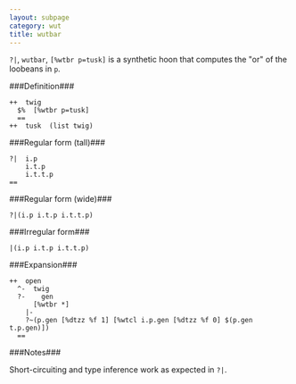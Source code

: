 ```yaml
---
layout: subpage
category: wut
title: wutbar
---
```


`?|`, `wutbar`, `[%wtbr p=tusk]` is a synthetic hoon that
computes the "or" of the loobeans in `p`.

###Definition###

    ++  twig  
      $%  [%wtbr p=tusk]
      ==
    ++  tusk  (list twig)

###Regular form (tall)###

    ?|  i.p
        i.t.p
        i.t.t.p
    ==

###Regular form (wide)###

    ?|(i.p i.t.p i.t.t.p)

###Irregular form###

    |(i.p i.t.p i.t.t.p)

###Expansion###

    ++  open
      ^-  twig
      ?-    gen
          [%wtbr *]
        |-
        ?~(p.gen [%dtzz %f 1] [%wtcl i.p.gen [%dtzz %f 0] $(p.gen t.p.gen)])
      ==

###Notes###

Short-circuiting and type inference work as expected in `?|`.

